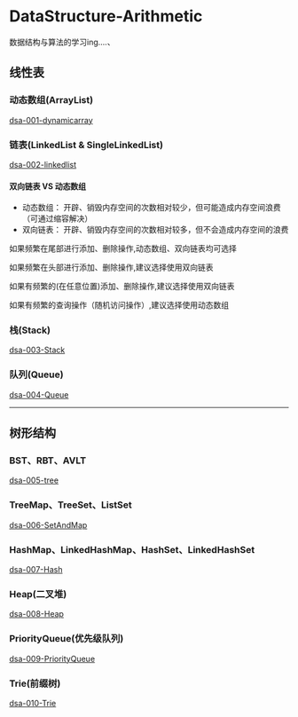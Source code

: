 # DataStructure-Arithmetic
数据结构与算法的学习ing....、
## 线性表
### 动态数组(ArrayList)
[dsa-001-dynamicarray](./dsa-001-dynamicarray)
### 链表(LinkedList & SingleLinkedList)
[dsa-002-linkedlist](./dsa-002-LinkedList)
#### 双向链表 VS 动态数组
<ul>
    <li>动态数组：
        开辟、销毁内存空间的次数相对较少，但可能造成内存空间浪费（可通过缩容解决）
    </li>
    <li>双向链表：
        开辟、销毁内存空间的次数相对较多，但不会造成内存空间的浪费
    </li>
</ul>


如果频繁在尾部进行添加、删除操作,动态数组、双向链表均可选择<p>
如果频繁在头部进行添加、删除操作,建议选择使用双向链表<p>
如果有频繁的(在任意位置)添加、删除操作,建议选择使用双向链表<p>
如果有频繁的查询操作（随机访问操作）,建议选择使用动态数组<p>
### 栈(Stack)
[dsa-003-Stack](./dsa-003-Stack)

### 队列(Queue)
[dsa-004-Queue](./dsa-004-Queue)
<hr>

## 树形结构
### BST、RBT、AVLT
[dsa-005-tree](./dsa-005-tree/src/main/java/com/mysite)

### TreeMap、TreeSet、ListSet
[dsa-006-SetAndMap](./dsa-006-SetAndMap/src/main/java/com/mysite)

### HashMap、LinkedHashMap、HashSet、LinkedHashSet
[dsa-007-Hash](./dsa-007-Hash/src/main/java/com/mysite)

### Heap(二叉堆)
[dsa-008-Heap](./dsa-008-Heap/src/main/java/com/mysite)

### PriorityQueue(优先级队列)
[dsa-009-PriorityQueue](./dsa-009-PriorityQueue/src/main/java/com/mysite)

### Trie(前缀树)
[dsa-010-Trie](./dsa-010-Trie/src/main/java/com/mysite)
